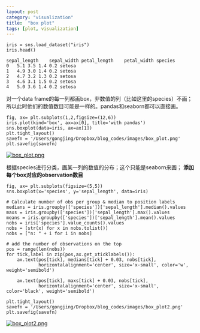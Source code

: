 ```yaml
---
layout: post
category: "visualization"
title:  "box plot"
tags: [plot, visualization]
---
```




~~~
iris = sns.load_dataset("iris")
iris.head()

sepal_length	sepal_width	petal_length	petal_width	species
0	5.1	3.5	1.4	0.2	setosa
1	4.9	3.0	1.4	0.2	setosa
2	4.7	3.2	1.3	0.2	setosa
3	4.6	3.1	1.5	0.2	setosa
4	5.0	3.6	1.4	0.2	setosa
~~~

对一个data frame的每一列都画box，非数值的列（比如这里的species）不画；所以此时他们的数值数目可能是一样的。pandas和seaborn都可以直接画。

~~~
fig, ax= plt.subplots(1,2,figsize=(12,6))
iris.plot(kind='box', ax=ax[0], title='with pandas')
sns.boxplot(data=iris, ax=ax[1])
plt.tight_layout()
savefn = '/Users/gongjing/Dropbox/blog_codes/images/box_plot.png'
plt.savefig(savefn)
~~~

[![box_plot.png](https://i.loli.net/2018/02/10/5a7e763574140.png)](https://i.loli.net/2018/02/10/5a7e763574140.png)

根据species进行分类，画某一列的数值的分布；这个只能是seaborn来画；
**添加每个box对应的observation数目**

~~~
fig, ax= plt.subplots(figsize=(5,5))
sns.boxplot(x='species', y='sepal_length', data=iris)

# Calculate number of obs per group & median to position labels
medians = iris.groupby(['species'])['sepal_length'].median().values
maxs = iris.groupby(['species'])['sepal_length'].max().values
means = iris.groupby(['species'])['sepal_length'].mean().values
nobs = iris['species'].value_counts().values
nobs = [str(x) for x in nobs.tolist()]
nobs = ["n: " + i for i in nobs]

# add the number of observations on the top
pos = range(len(nobs))
for tick,label in zip(pos,ax.get_xticklabels()):
    ax.text(pos[tick], medians[tick] + 0.03, nobs[tick],
            horizontalalignment='center', size='x-small', color='w', weight='semibold')
    
    ax.text(pos[tick], maxs[tick] + 0.03, nobs[tick],
            horizontalalignment='center', size='x-small', color='black', weight='semibold')

plt.tight_layout()
savefn = '/Users/gongjing/Dropbox/blog_codes/images/box_plot2.png'
plt.savefig(savefn)
~~~

[![box_plot2.png](https://i.loli.net/2018/02/10/5a7e76358c596.png)](https://i.loli.net/2018/02/10/5a7e76358c596.png)
